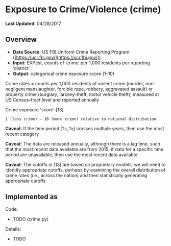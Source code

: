 # Exposure to Crime/Violence (crime)

**Last Updated**: 04/28/2017

## Overview

- **Data Source**: US FBI Uniform Crime Reporting Program ([https://ucr.fbi.gov/](https://ucr.fbi.gov/))
- **Input**: EXPest, counts of ‘crime’ per 1,000 residents per reporting ‘district’
- **Output**: categorical crime exposure score (1–10)

Crime rates = counts per 1,000 residents of violent crime (murder, non-negligent manslaughter, forcible rape, robbery, aggravated assault) or property crime (burglary, larceny-theft, motor vehicle theft), measured at US Census–tract level and reported annually

Crime exposure 'score':[13]

```
1 (less crime) – 10 (more crime) relative to national distribution
```

**Caveat**: If the time period [`Ts,Te`] crosses multiple years, then use the most recent category

**Caveat**: The data are released annually, although there is a lag time, such that the most recent data available are from 2015; if data for a specific time period are unavailable, then use the most recent data available

**Caveat**: The cutoffs in [13] are based on proprietary models; we will need to identify appropriate cutoffs, perhaps by examining the overall distribution of crime rates (i.e., across the nation) and then statistically generating appropriate cutoffs

## Implemented as

Code: 

- TODO (crime.py)

Details:

- TODO
